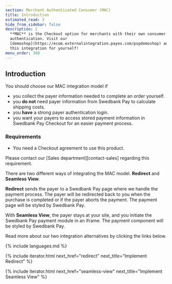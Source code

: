 ```yaml
---
section: Merchant Authenticated Consumer (MAC)
title: Introduction
estimated_read: 3
hide_from_sidebar: false
description: |
  **MAC** is the Checkout option for merchants with their own consumer
  authentication. Visit our 
  [demoshop](https://ecom.externalintegration.payex.com/pspdemoshop) and test 
  this integration for yourself!
menu_order: 300
---
```


## Introduction

You should choose our MAC integration model if

-   you collect the payer information needed to complete an order yourself.
-   you **do not** need payer information from Swedbank Pay to calculate
    shipping costs.
-   you **have** a strong payer authentication login.
-   you want your payers to access stored payment information in Swedbank Pay
    Checkout for an easier payment process.

### Requirements

-   You need a Checkout agreement to use this product.

Please contact our [Sales department][contact-sales] regarding this
requirement.

There are two different ways of integrating the MAC model.
**Redirect** and **Seamless View**.

**Redirect** sends the payer to a Swedbank Pay page where we handle the
payment process. The payer will be redirected back to you when the purchase
is completed or if the payer aborts the payment. The payment page will be
styled by Swedbank Pay.

With **Seamless View**, the payer stays at your site, and you initiate the
Swedbank Pay payment module in an iframe. The payment component will be styled
by Swedbank Pay.

Read more about our two integration alternatives by clicking the links below.

{% include languages.md %}

{% include iterator.html next_href="redirect"
                         next_title="Implement Redirect" %}

{% include iterator.html next_href="seamless-view"
                         next_title="Implement Seamless View" %}

[after-payment-capture]: /checkout/v3/capture
[https]: /introduction#connection-and-protocol
